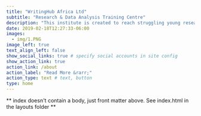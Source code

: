 ```yaml
---
title: "WritingHub Africa Ltd"
subtitle: "Research & Data Analysis Training Centre"
description: "This institute is created to reach struggling young researchers"
date: 2019-02-18T12:27:33-06:00
images:
  - img/1.PNG
image_left: true
text_align_left: false
show_social_links: true # specify social accounts in site config
show_action_link: true
action_link: /about
action_label: "Read More &rarr;"
action_type: text # text, button
type: home
---
```


** index doesn't contain a body, just front matter above.
See index.html in the layouts folder **
